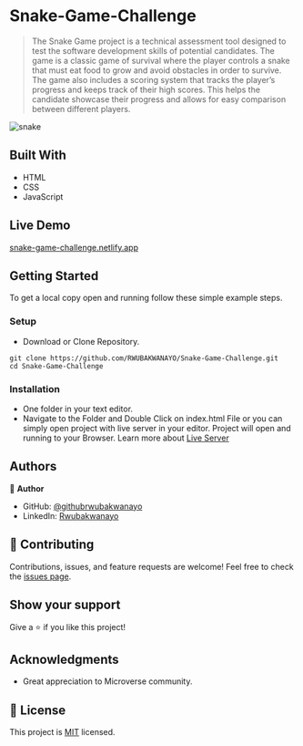 # Snake-Game-Challenge

> The Snake Game project is a technical assessment tool designed to test the software development skills of potential candidates. The game is a classic game of survival where the player controls a snake that must eat food to grow and avoid obstacles in order to survive.
The game also includes a scoring system that tracks the player’s progress and keeps track of their high scores. This helps the candidate showcase their progress and allows for easy comparison between different players.

![snake](https://user-images.githubusercontent.com/68381641/222659596-d191f558-2dc6-4b4d-aef3-0b443a1ac817.png)

## Built With
- HTML
- CSS
- JavaScript


## Live Demo
[snake-game-challenge.netlify.app](https://snake-game-challenge.netlify.app/)
## Getting Started
To get a local copy open and running follow these simple example steps.
### Setup
- Download or Clone Repository.
```
git clone https://github.com/RWUBAKWANAYO/Snake-Game-Challenge.git
cd Snake-Game-Challenge
```
### Installation
- One folder in your text editor.
- Navigate to the Folder and Double Click on index.html File or you can simply open project with live server in your editor.
Project will open and running to your Browser.
Learn more about [Live Server](https://marketplace.visualstudio.com/items?itemName=ritwickdey.LiveServer#:~:text=Shortcuts%20to%20Start%2FStop%20Server&text=Open%20a%20HTML%20file%20and,on%20Open%20with%20Live%20Server%20.&text=Open%20the%20Command%20Pallete%20by,Server%20to%20stop%20a%20server)
## Authors
:bust_in_silhouette: **Author**
- GitHub: [@githubrwubakwanayo](https://github.com/RWUBAKWANAYO)
- LinkedIn: [Rwubakwanayo](https://www.linkedin.com/in/rwubakwanayo-olivier)
## :handshake: Contributing
Contributions, issues, and feature requests are welcome!
Feel free to check the [issues page](../../issues/).
## Show your support
Give a :star:️ if you like this project!
## Acknowledgments
-   Great appreciation to Microverse community.
## :memo: License
This project is [MIT](./MIT.md) licensed.
